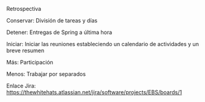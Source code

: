 Retrospectiva

Conservar:
División de tareas y días

Detener:
Entregas de Spring a última hora

Iniciar:
Iniciar las reuniones estableciendo un calendario de actividades y un breve resumen

Más:
Participación

Menos:
Trabajar por separados

Enlace Jira: https://thewhitehats.atlassian.net/jira/software/projects/EBS/boards/1
